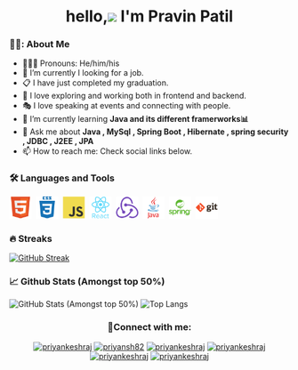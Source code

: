 <h1 align="center"> hello,<img src="https://media.giphy.com/media/hvRJCLFzcasrR4ia7z/giphy.gif" width="30px"/> I'm Pravin Patil</h1>

### 👨‍💻: About Me 
- 🧑🏻‍💻 Pronouns: He/him/his
- 💼 I’m currently I looking for a job.
- 📋 I have just completed my graduation.
- 🧭 I love exploring and working both in frontend and backend.
- 🎭 I love speaking at events and connecting with people.
- 🌱 I’m currently learning **Java and its different framerworks📊**
- 💬 Ask me about **Java , MySql , Spring Boot , Hibernate , spring security , JDBC , J2EE , JPA**
- 📫 How to reach me: Check social links below.

### :hammer_and_wrench: Languages and Tools 
<div>
  <img src="https://github.com/devicons/devicon/blob/master/icons/html5/html5-original.svg" title="HTML5" alt="HTML" width="40" height="40"/>&nbsp;
  <img src="https://github.com/devicons/devicon/blob/master/icons/css3/css3-plain-wordmark.svg"  title="CSS3" alt="CSS" width="40" height="40"/>&nbsp;
  <img src="https://github.com/devicons/devicon/blob/master/icons/javascript/javascript-original.svg" title="JavaScript" alt="JavaScript" width="40" height="40"/>&nbsp;
  <img src="https://github.com/devicons/devicon/blob/master/icons/react/react-original-wordmark.svg" title="React" alt="React" width="40" height="40"/>&nbsp;
  <img src="https://github.com/devicons/devicon/blob/master/icons/redux/redux-original.svg" title="Redux" alt="Redux " width="40" height="40"/>&nbsp;
  <img src="https://github.com/devicons/devicon/blob/master/icons/java/java-original-wordmark.svg" title="Java" alt="Java" width="40" height="40"/>&nbsp;
  <img src="https://github.com/devicons/devicon/blob/master/icons/spring/spring-original-wordmark.svg" title="Spring" alt="Spring" width="40" height="40"/>&nbsp;
  <img src="https://github.com/devicons/devicon/blob/master/icons/git/git-original-wordmark.svg" title="Git" **alt="Git" width="40" height="40"/>
</div>  

### :fire: Streaks 
[![GitHub Streak](https://github-readme-streak-stats.herokuapp.com/?user=2001pravin&)](https://git.io/streak-stats)  

### 📈 Github Stats (Amongst top 50%)
![GitHub Stats (Amongst top 50%)](https://github-readme-stats.vercel.app/api?username=2001pravin&show_icons=true&locale=en)
![Top Langs](https://github-readme-stats.vercel.app/api/top-langs?username=2001pravin&show_icons=true&locale=en&layout=compact)

<h3 align="center">🔗Connect with me:</h3>
<p align="center">
<a href="https://www.linkedin.com/in/pravin-patil-b4577b250/" target="blank"><img src="https://img.icons8.com/fluency/48/000000/linkedin.png" alt="priyankeshraj" height="40" width="40" /></a>
<a href="https://www.instagram.com/pravin_18092001/" target="blank"><img src="https://img.icons8.com/fluency/144/000000/instagram-new.png" alt="priyansh82" height="40" width="40" /></a>
<a href="https://www.hackerrank.com/pravin18092001" target="blank"><img src="https://img.icons8.com/external-tal-revivo-color-tal-revivo/96/000000/external-hackerrank-is-a-technology-company-that-focuses-on-competitive-programming-logo-color-tal-revivo.png" alt="priyankeshraj" height="40" width="40" /></a>
<a href="https://leetcode.com/pravin1809/" target="blank"><img src="https://img.icons8.com/external-tal-revivo-color-tal-revivo/96/000000/external-level-up-your-coding-skills-and-quickly-land-a-job-logo-color-tal-revivo.png" alt="priyankeshraj" height="40" width="40" /></a>
<a href="https://auth.geeksforgeeks.org/user/pravin18fijv" target="blank"><img src="https://img.icons8.com/color/144/000000/GeeksforGeeks.png" alt="priyankeshraj" height="40" width="40" /></a>
  <a href="https://twitter.com/" target="blank"><img src="https://img.icons8.com/color/144/000000/twitter.png" alt="priyankeshraj" height="40" width="40" /></a>

</p>
